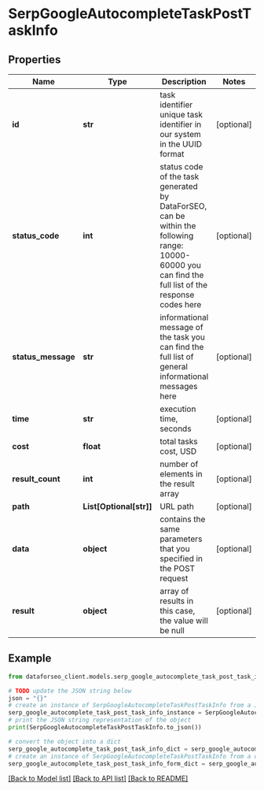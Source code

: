# SerpGoogleAutocompleteTaskPostTaskInfo


## Properties

Name | Type | Description | Notes
------------ | ------------- | ------------- | -------------
**id** | **str** | task identifier unique task identifier in our system in the UUID format | [optional] 
**status_code** | **int** | status code of the task generated by DataForSEO, can be within the following range: 10000-60000 you can find the full list of the response codes here | [optional] 
**status_message** | **str** | informational message of the task you can find the full list of general informational messages here | [optional] 
**time** | **str** | execution time, seconds | [optional] 
**cost** | **float** | total tasks cost, USD | [optional] 
**result_count** | **int** | number of elements in the result array | [optional] 
**path** | **List[Optional[str]]** | URL path | [optional] 
**data** | **object** | contains the same parameters that you specified in the POST request | [optional] 
**result** | **object** | array of results in this case, the value will be null | [optional] 

## Example

```python
from dataforseo_client.models.serp_google_autocomplete_task_post_task_info import SerpGoogleAutocompleteTaskPostTaskInfo

# TODO update the JSON string below
json = "{}"
# create an instance of SerpGoogleAutocompleteTaskPostTaskInfo from a JSON string
serp_google_autocomplete_task_post_task_info_instance = SerpGoogleAutocompleteTaskPostTaskInfo.from_json(json)
# print the JSON string representation of the object
print(SerpGoogleAutocompleteTaskPostTaskInfo.to_json())

# convert the object into a dict
serp_google_autocomplete_task_post_task_info_dict = serp_google_autocomplete_task_post_task_info_instance.to_dict()
# create an instance of SerpGoogleAutocompleteTaskPostTaskInfo from a dict
serp_google_autocomplete_task_post_task_info_form_dict = serp_google_autocomplete_task_post_task_info.from_dict(serp_google_autocomplete_task_post_task_info_dict)
```
[[Back to Model list]](../README.md#documentation-for-models) [[Back to API list]](../README.md#documentation-for-api-endpoints) [[Back to README]](../README.md)


